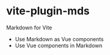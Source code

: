 <Counter />

# vite-plugin-mds

Markdown for Vite

- Use Markdown as Vue components
- Use Vue components in Markdown
